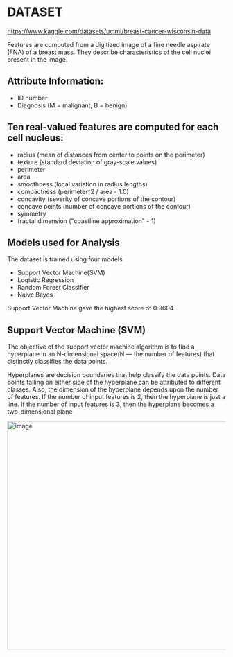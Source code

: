 # DATASET

https://www.kaggle.com/datasets/uciml/breast-cancer-wisconsin-data

Features are computed from a digitized image of a fine needle aspirate (FNA) of a breast mass. They describe characteristics of the cell nuclei present in the image.

## Attribute Information:

* ID number
* Diagnosis (M = malignant, B = benign)

## Ten real-valued features are computed for each cell nucleus:

* radius (mean of distances from center to points on the perimeter)
* texture (standard deviation of gray-scale values)
* perimeter
* area
* smoothness (local variation in radius lengths)
* compactness (perimeter^2 / area - 1.0)
* concavity (severity of concave portions of the contour)
* concave points (number of concave portions of the contour)
* symmetry
* fractal dimension ("coastline approximation" - 1)


## Models used for Analysis

The dataset is trained using four models

* Support Vector Machine(SVM)
* Logistic Regression
* Random Forest Classifier
* Naive Bayes

Support Vector Machine gave the highest score of 0.9604

## Support Vector Machine (SVM)

The objective of the support vector machine algorithm is to find a hyperplane in an N-dimensional space(N — the number of features) that distinctly classifies the data points.

Hyperplanes are decision boundaries that help classify the data points. Data points falling on either side of the hyperplane can be attributed to different classes. Also, the dimension of the hyperplane depends upon the number of features. If the number of input features is 2, then the hyperplane is just a line. If the number of input features is 3, then the hyperplane becomes a two-dimensional plane

<img width="527" alt="image" src="https://user-images.githubusercontent.com/68332814/167538854-0e5c5aab-c68d-487f-b85b-fda75ab7fb31.png">


